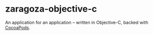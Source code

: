 # zaragoza-objective-c
An application for an application – written in Objective-C, backed with [CocoaPods](https://cocoapods.org).

